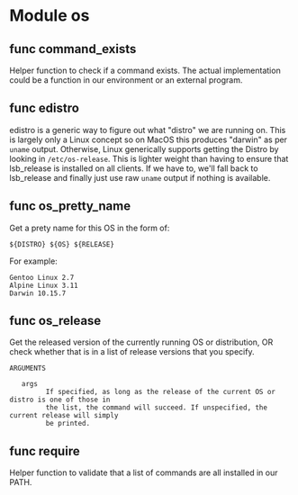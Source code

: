 # Module os


## func command_exists

Helper function to check if a command exists. The actual implementation could be a function in our environment or an
external program.

## func edistro

edistro is a generic way to figure out what "distro" we are running on. This is largely only a Linux concept so on MacOS
this produces "darwin" as per `uname` output. Otherwise, Linux generically supports getting the Distro by looking in
`/etc/os-release`. This is lighter weight than having to ensure that lsb_release is installed on all clients. If we have
to, we'll fall back to lsb_release and finally just use raw `uname` output if nothing is available.

## func os_pretty_name

Get a prety name for this OS in the form of:

```shell
${DISTRO} ${OS} ${RELEASE}
```

For example:
```
Gentoo Linux 2.7
Alpine Linux 3.11
Darwin 10.15.7
```

## func os_release


Get the released version of the currently running OS or distribution, OR check whether that is in a list of release
versions that you specify.

```Groff
ARGUMENTS

   args
         If specified, as long as the release of the current OS or distro is one of those in
         the list, the command will succeed. If unspecified, the current release will simply
         be printed.
```

## func require

Helper function to validate that a list of commands are all installed in our PATH.
